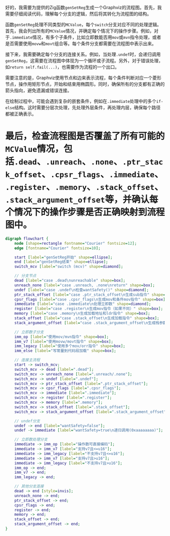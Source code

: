 好的，我需要为提供的Zig函数`genSetReg`生成一个Graphviz的流程图。首先，我需要仔细阅读代码，理解每个分支的逻辑，然后将其转化为流程图的结构。

函数`genSetReg`处理不同类型的`MCValue`，每个`switch`分支对应不同的处理逻辑。首先，我会列出所有的`MCValue`情况，并确定每个情况下的操作步骤。例如，对于`.immediate`情况，有多个子条件，比如立即数能否用`mov`或`mvn`指令处理，或者是否需要使用`movw`和`movt`组合等。每个条件分支都需要在流程图中表示出来。

接下来，我需要确定每个分支的连接关系。例如，当处理`.undef`时，会递归调用`genSetReg`，这需要在流程图中体现为一个循环或子流程。另外，对于错误处理，如`return self.fail(...)`，也需要作为流程的一个出口。

需要注意的是，Graphviz使用节点和边来表示流程，每个条件判断对应一个菱形节点，操作用矩形节点，开始和结束用椭圆形。同时，确保所有的分支都有正确的箭头指向，避免遗漏或错误连接。

在绘制过程中，可能会遇到复杂的嵌套条件，例如在`.immediate`处理中的多个`if-else`结构。这时需要分层次处理，先处理外层条件，再处理内层，确保每个路径都被正确表示。

最后，检查流程图是否覆盖了所有可能的`MCValue`情况，包括`.dead`、`.unreach`、`.none`、`.ptr_stack_offset`、`.cpsr_flags`、`.immediate`、`.register`、`.memory`、`.stack_offset`、`.stack_argument_offset`等，并确认每个情况下的操作步骤是否正确映射到流程图中。
================================================
```dot
digraph flowchart {
    node [shape=rectangle fontname="Courier" fontsize=12];
    edge [fontname="Courier" fontsize=10];

    start [label="genSetReg开始" shape=ellipse];
    end [label="genSetReg结束" shape=ellipse];
    switch_mcv [label="switch (mcv)" shape=diamond];

    // 分支节点
    dead [label="case .dead\nunreachable" shape=box];
    unreach_none [label="case .unreach, .none\nreturn" shape=box];
    undef [label="case .undef\n检查wantSafety()" shape=diamond];
    ptr_stack_offset [label="case .ptr_stack_offset\n生成sub指令" shape=box];
    cpsr_flags [label="case .cpsr_flags\n生成mov和条件mov指令" shape=box];
    immediate [label="case .immediate\n处理立即数" shape=diamond];
    register [label="case .register\n生成mov指令（如果不同）" shape=box];
    memory [label="case .memory\n生成加载地址和ldr指令" shape=box];
    stack_offset [label="case .stack_offset\n生成加载指令" shape=box];
    stack_argument_offset [label="case .stack_argument_offset\n生成栈参数加载指令" shape=box];

    // 立即数子分支
    imm_op [label="使用mov/mvn指令" shape=box];
    imm_v7 [label="使用movw/movt指令" shape=box];
    imm_legacy [label="使用多个mov/orr指令" shape=box];
    imm_else [label="写常量到代码段加载" shape=box];

    // 连接主流程
    start -> switch_mcv;
    switch_mcv -> dead [label=".dead"];
    switch_mcv -> unreach_none [label=".unreach/.none"];
    switch_mcv -> undef [label=".undef"];
    switch_mcv -> ptr_stack_offset [label=".ptr_stack_offset"];
    switch_mcv -> cpsr_flags [label=".cpsr_flags"];
    switch_mcv -> immediate [label=".immediate"];
    switch_mcv -> register [label=".register"];
    switch_mcv -> memory [label=".memory"];
    switch_mcv -> stack_offset [label=".stack_offset"];
    switch_mcv -> stack_argument_offset [label=".stack_argument_offset"];

    // undef分支
    undef -> end [label="wantSafety=false"];
    undef -> immediate [label="wantSafety=true\n递归调用(0xaaaaaaaa)"];

    // 立即数处理分支
    immediate -> imm_op [label="操作数可直接编码"];
    immediate -> imm_v7 [label="支持v7且<=u16"];
    immediate -> imm_legacy [label="不支持v7且<=u16"];
    immediate -> imm_v7 [label="支持v7且>u16"];
    immediate -> imm_legacy [label="不支持v7且>u16"];
    imm_op -> end;
    imm_v7 -> end;
    imm_legacy -> end;

    // 其他分支连接
    dead -> end [style=invis];
    unreach_none -> end;
    ptr_stack_offset -> end;
    cpsr_flags -> end;
    register -> end;
    memory -> end;
    stack_offset -> end;
    stack_argument_offset -> end;
}
```